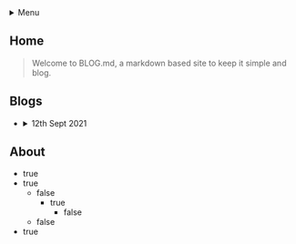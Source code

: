 <details>
<summary>Menu</summary>

[Home](#home)
[About](#about)
[Blogs](#blogs)

</details>

## Home

> Welcome to BLOG.md, a markdown based site to keep it simple and blog.

## Blogs

- <details><summary>12th Sept 2021</summary> Its a Sunday morning</details>

## About
- true
- true
  - false
    - true
       - false
  - false
- true
